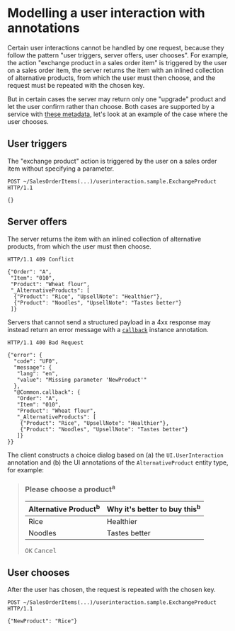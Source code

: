 # Modelling a user interaction with annotations

Certain user interactions cannot be handled by one request, because they follow the pattern "user triggers, server offers, user chooses". For example, the action "exchange product in a sales order item" is triggered by the user on a sales order item, the server returns the item with an inlined collection of alternative products, from which the user must then choose, and the request must be repeated with the chosen key.

But in certain cases the server may return only one "upgrade" product and let the user confirm rather than choose. Both cases are supported by a service with [these metadata](UI.UserInteraction-sample.xml), let's look at an example of the case where the user chooses.

## User triggers

The "exchange product" action is triggered by the user on a sales order item without specifying a parameter.

```
POST ~/SalesOrderItems(...)/userinteraction.sample.ExchangeProduct HTTP/1.1

{}
```

## Server offers

The server returns the item with an inlined collection of alternative products, from which the user must then choose.

```
HTTP/1.1 409 Conflict

{"Order": "A",
 "Item": "010",
 "Product": "Wheat flour",
 "_AlternativeProducts": [
  {"Product": "Rice", "UpsellNote": "Healthier"},
  {"Product": "Noodles", "UpsellNote": "Tastes better"}
 ]}
```

Servers that cannot send a structured payload in a 4xx response may instead return an error message with a [`callback`](../vocabularies/Common.md#callback) instance annotation.

```
HTTP/1.1 400 Bad Request

{"error": {
  "code": "UF0",
  "message": {
   "lang": "en",
   "value": "Missing parameter 'NewProduct'"
  },
  "@Common.callback": {
   "Order": "A",
   "Item": "010",
   "Product": "Wheat flour",
   "_AlternativeProducts": [
    {"Product": "Rice", "UpsellNote": "Healthier"},
    {"Product": "Noodles", "UpsellNote": "Tastes better"}
   ]}
}}
```

The client constructs a choice dialog based on (a) the `UI.UserInteraction` annotation and (b) the UI annotations of the `AlternativeProduct` entity type, for example:

> ### Please choose a product<sup>a</sup>
>
> |Alternative Product<sup>b</sup>|Why it's better to buy this<sup>b</sup>|
> |-------------------------------|---------------------------------------|
> |Rice                           |Healthier                              |
> |Noodles                        |Tastes better                          |
>
> <kbd>OK</kbd> <kbd>Cancel</kbd>

## User chooses

After the user has chosen, the request is repeated with the chosen key.

```
POST ~/SalesOrderItems(...)/userinteraction.sample.ExchangeProduct HTTP/1.1

{"NewProduct": "Rice"}
```
